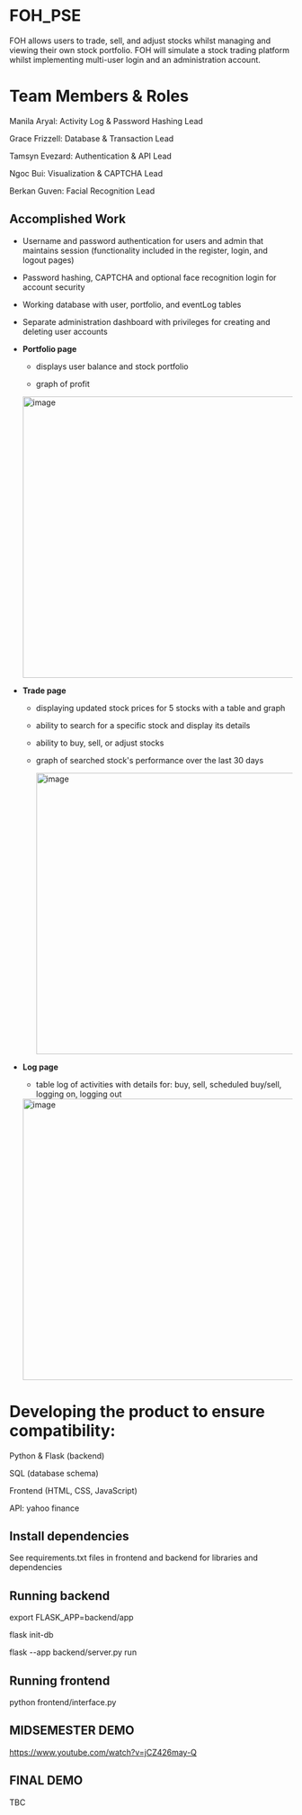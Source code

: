 # FOH_PSE
FOH allows users to trade, sell, and adjust stocks whilst managing and viewing their own stock portfolio. FOH will simulate a stock trading platform whilst implementing multi-user login and an administration account.

# Team Members & Roles
Manila Aryal: Activity Log & Password Hashing Lead

Grace Frizzell: Database & Transaction Lead

Tamsyn Evezard: Authentication & API Lead

Ngoc Bui: Visualization & CAPTCHA Lead

Berkan Guven: Facial Recognition Lead

## Accomplished Work
- Username and password authentication for users and admin that maintains session (functionality included in the register, login, and logout pages)​

- Password hashing, CAPTCHA and optional face recognition login for account security​

- Working database with user, portfolio, and eventLog tables​

- Separate administration dashboard with privileges for creating and deleting user accounts

- <b>Portfolio page ​</b>

    - displays user balance and stock portfolio

    - graph of profit
 
    <img width="500" alt="image" src="https://github.com/user-attachments/assets/23a67ab7-949f-4f85-b07e-39de830b3794">


- <b>Trade page </b>

  - displaying updated stock prices for 5 stocks with a table and graph​

  - ability to search for a specific stock and display its details​

  - ability to buy, sell, or adjust stock​s

  - graph of searched stock's performance over the last 30 days

    <img width="500" alt="image" src="https://github.com/user-attachments/assets/6ad5f019-9578-44bd-90f1-19cce35e7d58">


- <b>Log page​ </b>

    - table log of activities with details for: buy, sell, scheduled buy/sell, logging on, logging out
  
 
     <img width="500" alt="image" src="https://github.com/user-attachments/assets/9ba34ec8-1c27-4211-a442-a97ee9137d05">

 
# Developing the product to ensure compatibility:​

Python & Flask (backend)​

SQL (database schema)​

Frontend (HTML, CSS, JavaScript)​

API: yahoo finance
## Install dependencies

See requirements.txt files in frontend and backend for libraries and dependencies


## Running backend
export FLASK_APP=backend/app

flask init-db

flask --app backend/server.py run

## Running frontend
python frontend/interface.py

## MIDSEMESTER DEMO
https://www.youtube.com/watch?v=jCZ426may-Q 

## FINAL DEMO
TBC
